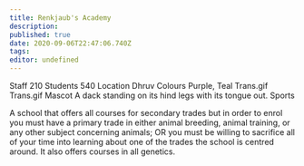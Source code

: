 ```yaml
---
title: Renkjaub's Academy
description: 
published: true
date: 2020-09-06T22:47:06.740Z
tags: 
editor: undefined
---
```


Staff 	210
Students 	540
Location 	Dhruv
Colours 	Purple, Teal Trans.gif Trans.gif
Mascot 	A dack standing on its hind legs with its tongue out.
Sports 	

A school that offers all courses for secondary trades but in order to enrol you must have a primary trade in either animal breeding, animal training, or any other subject concerning animals; OR you must be willing to sacrifice all of your time into learning about one of the trades the school is centred around. It also offers courses in all genetics. 